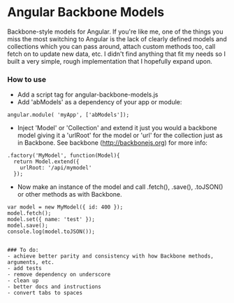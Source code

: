 # Angular Backbone Models

Backbone-style models for Angular. If you're like me, one of the things you miss the most switching
to Angular is the lack of clearly defined models and collections which you can pass around, attach
custom methods too, call fetch on to update new data, etc. I didn't find anything that fit my needs
so I built a very simple, rough implementation that I hopefully expand upon.

### How to use
- Add a script tag for angular-backbone-models.js
- Add 'abModels' as a dependency of your app or module:
````
angular.module( 'myApp', ['abModels']);
````
- Inject 'Model' or 'Collection' and extend it just you would a backbone model giving it a 'urlRoot'
for the model or 'url' for the collection just as in Backbone. See backbone (http://backbonejs.org)
for more info:
````
.factory('MyModel', function(Model){
  return Model.extend({
	urlRoot: '/api/mymodel'
  });
````
- Now make an instance of the model and call .fetch(), .save(), .toJSON() or other methods as with Backbone.
````
var model = new MyModel({ id: 400 });
model.fetch();
model.set({ name: 'test' });
model.save();
console.log(model.toJSON());


### To do:
- achieve better parity and consistency with how Backbone methods, arguments, etc.
- add tests
- remove dependency on underscore
- clean up
- better docs and instructions
- convert tabs to spaces